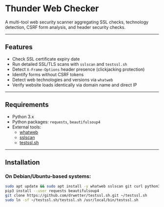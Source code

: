 
# Thunder Web Checker

A multi-tool web security scanner aggregating SSL checks, technology detection, CSRF form analysis, and header security checks.

---

## Features

- Check SSL certificate expiry date
- Run detailed SSL/TLS scans with `sslscan` and `testssl.sh`
- Detect `X-Frame-Options` header presence (clickjacking protection)
- Identify forms without CSRF tokens
- Detect web technologies and versions via `whatweb`
- Verify website loads identically via domain name and direct IP

---

## Requirements

- Python 3.x
- Python packages: `requests`, `beautifulsoup4`
- External tools:
  - [whatweb](https://github.com/urbanadventurer/WhatWeb)
  - [sslscan](https://github.com/rbsec/sslscan)
  - [testssl.sh](https://github.com/drwetter/testssl.sh)

---

## Installation

### On Debian/Ubuntu-based systems:

```bash
sudo apt update && sudo apt install -y whatweb sslscan git curl python3-pip
pip3 install --user requests beautifulsoup4
git clone https://github.com/drwetter/testssl.sh.git ~/testssl.sh
sudo ln -sf ~/testssl.sh/testssl.sh /usr/local/bin/testssl.sh
